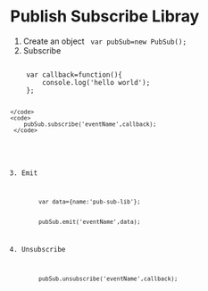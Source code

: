 Publish Subscribe Libray
======================================================
1. Create an object
    <code>
    var pubSub=new PubSub();
    </code>
2. Subscribe

 <code>
    var callback=function(){
        console.log('hello world');
    };
    
    </code>
    <code>
        pubSub.subscribe('eventName',callback);
     </code>

3. Emit

    <code>
        var data={name:'pub-sub-lib'};
    </code>
    <code>
        pubSub.emit('eventName',data);
    </code>

4. Unsubscribe

    <code>
        pubSub.unsubscribe('eventName',callback);
    </code>